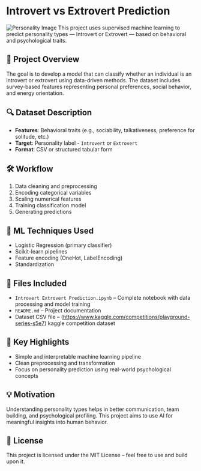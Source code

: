 # Introvert vs Extrovert Prediction
![Personality Image](https://i.pinimg.com/1200x/fc/f5/65/fcf565c968c5a08280f74540673ad728.jpg)
This project uses supervised machine learning to predict personality types — Introvert or Extrovert — based on behavioral and psychological traits.

## 🚀 Project Overview

The goal is to develop a model that can classify whether an individual is an introvert or extrovert using data-driven methods. The dataset includes survey-based features representing personal preferences, social behavior, and energy orientation.

## 🔍 Dataset Description

- **Features**: Behavioral traits (e.g., sociability, talkativeness, preference for solitude, etc.)
- **Target**: Personality label - `Introvert` or `Extrovert`
- **Format**: CSV or structured tabular form

## 🛠️ Workflow

1. Data cleaning and preprocessing
2. Encoding categorical variables
3. Scaling numerical features
4. Training classification model
5. Generating predictions

## 🧠 ML Techniques Used

- Logistic Regression (primary classifier)
- Scikit-learn pipelines
- Feature encoding (OneHot, LabelEncoding)
- Standardization

## 📁 Files Included

- `Introvert Extrovert Prediction.ipynb` – Complete notebook with data processing and model training
- `README.md` – Project documentation
- Dataset CSV file – (https://www.kaggle.com/competitions/playground-series-s5e7) kaggle competition dataset

## 📌 Key Highlights

- Simple and interpretable machine learning pipeline
- Clean preprocessing and transformation
- Focus on personality prediction using real-world psychological concepts

## 💡 Motivation

Understanding personality types helps in better communication, team building, and psychological profiling. This project aims to use AI for meaningful insights into human behavior.

## 📝 License

This project is licensed under the MIT License – feel free to use and build upon it.


